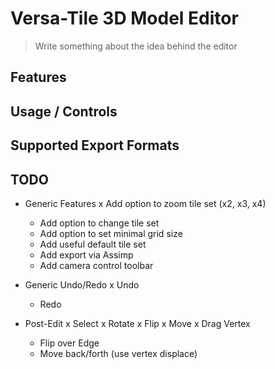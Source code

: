 # Versa-Tile 3D Model Editor

> Write something about the idea behind the editor

## Features

## Usage / Controls

## Supported Export Formats


## TODO

- Generic Features
	x Add option to zoom tile set (x2, x3, x4)
	- Add option to change tile set
	- Add option to set minimal grid size
	- Add useful default tile set
	- Add export via Assimp
	- Add camera control toolbar
	
- Generic Undo/Redo
	x Undo
	- Redo

- Post-Edit
	x Select
	x Rotate
	x Flip
	x Move
	x Drag Vertex
	- Flip over Edge
	- Move back/forth (use vertex displace)